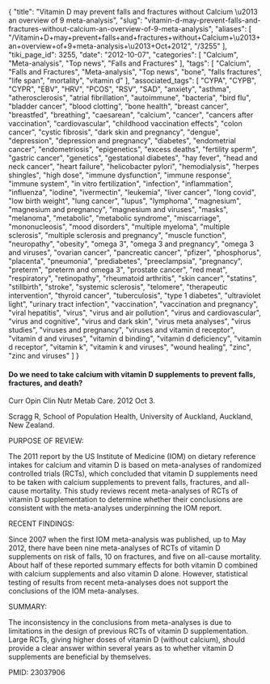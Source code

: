 {
    "title": "Vitamin D may prevent falls and fractures without Calcium \u2013 an overview of 9 meta-analysis",
    "slug": "vitamin-d-may-prevent-falls-and-fractures-without-calcium-an-overview-of-9-meta-analysis",
    "aliases": [
        "/Vitamin+D+may+prevent+falls+and+fractures+without+Calcium+\u2013+an+overview+of+9+meta-analysis+\u2013+Oct+2012",
        "/3255"
    ],
    "tiki_page_id": 3255,
    "date": "2012-10-07",
    "categories": [
        "Calcium",
        "Meta-analysis",
        "Top news",
        "Falls and Fractures"
    ],
    "tags": [
        "Calcium",
        "Falls and Fractures",
        "Meta-analysis",
        "Top news",
        "bone",
        "falls fractures",
        "life span",
        "mortality",
        "vitamin d"
    ],
    "associated_tags": [
        "CYPA",
        "CYPB",
        "CYPR",
        "EBV",
        "HRV",
        "PCOS",
        "RSV",
        "SAD",
        "anxiety",
        "asthma",
        "atherosclerosis",
        "atrial fibrillation",
        "autoimmune",
        "bacteria",
        "bird flu",
        "bladder cancer",
        "blood clotting",
        "bone health",
        "breast cancer",
        "breastfed",
        "breathing",
        "caesarean",
        "calcium",
        "cancer",
        "cancers after vaccination",
        "cardiovascular",
        "childhood vaccination effects",
        "colon cancer",
        "cystic fibrosis",
        "dark skin and pregnancy",
        "dengue",
        "depression",
        "depression and pregnancy",
        "diabetes",
        "endometrial cancer",
        "endometriosis",
        "epigenetics",
        "excess deaths",
        "fertility sperm",
        "gastric cancer",
        "genetics",
        "gestational diabetes",
        "hay fever",
        "head and neck cancer",
        "heart failure",
        "helicobacter pylori",
        "hemodialysis",
        "herpes shingles",
        "high dose",
        "immune dysfunction",
        "immune response",
        "immune system",
        "in vitro fertilization",
        "infection",
        "inflammation",
        "influenza",
        "iodine",
        "ivermectin",
        "leukemia",
        "liver cancer",
        "long covid",
        "low birth weight",
        "lung cancer",
        "lupus",
        "lymphoma",
        "magnesium",
        "magnesium and pregnancy",
        "magnesium and viruses",
        "masks",
        "melanoma",
        "metabolic",
        "metabolic syndrome",
        "miscarriage",
        "mononucleosis",
        "mood disorders",
        "multiple myeloma",
        "multiple sclerosis",
        "multiple sclerosis and pregnancy",
        "muscle function",
        "neuropathy",
        "obesity",
        "omega 3",
        "omega 3 and pregnancy",
        "omega 3 and viruses",
        "ovarian cancer",
        "pancreatic cancer",
        "pfizer",
        "phosphorus",
        "placenta",
        "pneumonia",
        "prediabetes",
        "preeclampsia",
        "pregnancy",
        "preterm",
        "preterm and omega 3",
        "prostate cancer",
        "red meat",
        "respiratory",
        "retinopathy",
        "rheumatoid arthritis",
        "skin cancer",
        "statins",
        "stillbirth",
        "stroke",
        "systemic sclerosis",
        "telomere",
        "therapeutic intervention",
        "thyroid cancer",
        "tuberculosis",
        "type 1 diabetes",
        "ultraviolet light",
        "urinary tract infection",
        "vaccination",
        "vaccination and pregnancy",
        "viral hepatitis",
        "virus",
        "virus and air pollution",
        "virus and cardiovascular",
        "virus and cognitive",
        "virus and dark skin",
        "virus meta analyses",
        "virus studies",
        "viruses and pregnancy",
        "viruses and vitamin d receptor",
        "vitamin d and viruses",
        "vitamin d binding",
        "vitamin d deficiency",
        "vitamin d receptor",
        "vitamin k",
        "vitamin k and viruses",
        "wound healing",
        "zinc",
        "zinc and viruses"
    ]
}


#### Do we need to take calcium with vitamin D supplements to prevent falls, fractures, and death?

Curr Opin Clin Nutr Metab Care. 2012 Oct 3. 

Scragg R, School of Population Health, University of Auckland, Auckland, New Zealand.

PURPOSE OF REVIEW:

The 2011 report by the US Institute of Medicine (IOM) on dietary reference intakes for calcium and vitamin D is based on meta-analyses of randomized controlled trials (RCTs), which concluded that vitamin D supplements need to be taken with calcium supplements to prevent falls, fractures, and all-cause mortality. This study reviews recent meta-analyses of RCTs of vitamin D supplementation to determine whether their conclusions are consistent with the meta-analyses underpinning the IOM report.

RECENT FINDINGS:

Since 2007 when the first IOM meta-analysis was published, up to May 2012, there have been nine meta-analyses of RCTs of vitamin D supplements on risk of falls, 10 on fractures, and five on all-cause mortality. About half of these reported summary effects for both vitamin D combined with calcium supplements and also vitamin D alone. However, statistical testing of results from recent meta-analyses does not support the conclusions of the IOM meta-analyses.

SUMMARY:

The inconsistency in the conclusions from meta-analyses is due to limitations in the design of previous RCTs of vitamin D supplementation. Large RCTs, giving higher doses of vitamin D (without calcium), should provide a clear answer within several years as to whether vitamin D supplements are beneficial by themselves.

PMID: 23037906